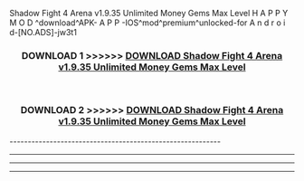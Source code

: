  Shadow Fight 4 Arena v1.9.35 Unlimited Money Gems Max Level  H A P P Y M O D ^download^APK- A P P -IOS^mod^premium^unlocked-for A n d r o i d-[NO.ADS]-jw3t1



<div align="center">

<h3>DOWNLOAD 1 >>>>>> <a href="https://en-mod.web.app/?en= Shadow Fight 4 Arena v1.9.35 Unlimited Money Gems Max Level ">DOWNLOAD Shadow Fight 4 Arena v1.9.35 Unlimited Money Gems Max Level  </a></h3><br>

<h3>DOWNLOAD 2 >>>>>> <a href="https://en-mod.web.app/?en= Shadow Fight 4 Arena v1.9.35 Unlimited Money Gems Max Level ">DOWNLOAD Shadow Fight 4 Arena v1.9.35 Unlimited Money Gems Max Level  </a></h3>

</div>
----------------------------------------------------------

----------------------------------------------------------

----------------------------------------------------------

----------------------------------------------------------



